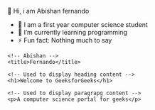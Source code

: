 
👋 Hi, i am Abishan fernando
- 🔭 I am a first year computer science student
- 🌱 I’m currently learning programming
- ⚡ Fun fact: Nothing much to say
<!DOCTYPE html>
<html>
 
<!-- Head Section content -->
<head>
 
    <!-- Abishan -->
    <title>Fernando</title>
</head>
 
<!-- Body Section content -->
<body>
 
    <!-- Used to display heading content -->
    <h1>Welcome to GeeksforGeeks</h1>
 
    <!-- Used to display paragrapg content -->
    <p>A computer science portal for geeks</p>
</body>
 
</html>
